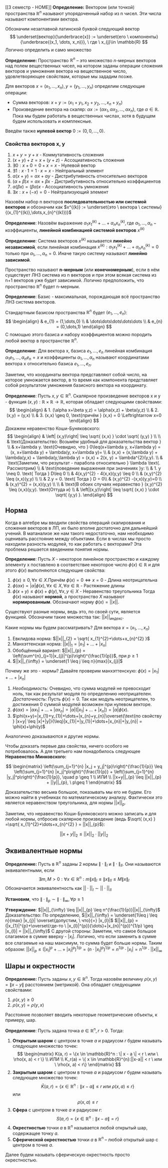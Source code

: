 [[3 семестр - HOME]]
**Определение:** Вектором (или точкой) пространства $\mathbb{R}^{n}$ называют упорядоченный набор из n чисел. Эти числа называют компонентами вектора. 

Обозначим незаглавной латинской буквой следующий вектор 
$$
\underset{вектор}{\underbrace{x}} := \underset{его \ компоненты}{\underbrace{(x_1, \dots, x_n)}}, \ где \ x_{j}\in \mathbb{R}
$$
Логично определить и само множество

**Определение:** Пространство $\mathbb{R}^n$ – это множество $n$-мерных векторов над полем вещественных чисел, на котором заданы операции сложения векторов и умножения вектора на вещественное число, удовлетворяющее свойствам, которые мы зададим позже.

Для векторов $x = (x_{1},\dots,x_{n}), y = (y_{1},\dots,y_{n})$ определим следующие операции:
*   Сумма векторов: $x + y := (x_1+y_1, x_2+y_2, ..., x_n+y_n)$
*   Произведение вектора на скаляр: $\alpha x := (\alpha x_1, \alpha x_2, ..., \alpha x_n)$, где $\alpha \in \mathbb{R}$. Пока мы будем работать в вещественных числах, хотя в будущем будем использовать и комплексные.

Введём также **нулевой вектор** $0 := (0, 0, ..., 0)$.

### Свойства векторов x, y
1.  $x + y = y + x$ - Коммутативность сложения
2.  $(x+y) + z = x + (y+z)$ - Ассоциативность сложения
3.  $\exists 0: x + 0 = 0 + x = x$ - Нулевой вектор
4.  $\exists 1: x \cdot 1 = 1 \cdot x = x$ - Нейтральный элемент 
5.  $\alpha(x+y) = \alpha x + \alpha y$ - Дистрибутивность относительно векторов
6.  $(\alpha + \beta) x = \alpha x + \beta x$ - Дистрибутивность относительно коэффициентов
7.  $\alpha (\beta x) = (\beta \alpha) x$ - Ассоциативность умножения
8.  $\exists x: x + (-x) = 0$ - Нейтрализующий элемент

Назовём набор n векторов **последовательностью или системой векторов** и обозначим как $x^{(k)} := \underset{это \ вектора \ системы}{(x_{1}^{(k)},\dots,x_{n}^{(k)})}$ 

**Определение**: Назовём выражение $\alpha_{1}x_{1}^{(k)}+\dots+\alpha_{n}x_{n}^{(k)}, \text{где } \alpha_{1},\dots, \alpha_{n} - \text{коэффициенты}$, **линейной комбинацией системой векторов** $x^{(k)}$ 

**Определение**: Система векторов $x^{(k)}$ называется **линейно независимой**, если линейная комбинация $x^{(k)}:\alpha_{1}x^{(k)}_{1}+\dots+\alpha_{n}x_{n}^{(k)}=0$ только при $\alpha_{1},\dots,\alpha_{n} = 0$. Иначе такую систему называют **линейно зависимой**.

Пространство называют **n-мерным** (или **конечномерным**), если в нём существует ЛНЗ система из n векторов и при этом всякая система из n+1 векторов уже будет зависимой. Логично предположить, что пространство $\mathbb{R}^{n}$ будет n-мерным.

**Определение**: Базис - максимальная, порождающая всё пространство ЛНЗ система векторов. 

Стандартным базисом пространства $\mathbb{R}^{n}$ будет $(e_{1},\dots,e_{n})$:
$$
\begin{align}
 & e_{1} = (1,\dots,0) \\
 & \dots\dots\dots\dots\dots \\
 & e_{n} = (0,\dots,1)
\end{align}
$$
С помощью этого базиса и набору коэффициентов можно породить любой вектор в пространстве $\mathbb{R}^{n}$. 

**Определение**: Для вектора x, базиса $e_{1},\dots,e_{n}$ линейная комбинация $\alpha_{1}e_{1},\dots, \alpha_{n}e_{n} = x$ и коэффициенты $\alpha_{1},\dots,\alpha_{n}$ называют координатами вектора x относительно базиса $e_{1},\dots, e_{n}$.

Заметим, что координаты вектора представляют собой число, на которое умножается вектор, в то время как компонента представляет собой результатом умножения базисного вектора на координату.

**Определение**: Пусть $x, y \in \mathbb{R}^{n}$. Скалярное произведение векторов x и y - функция $(x,y):\mathbb{R} \times \mathbb{R} \to \mathbb{R}$, которая обладает следующими свойствами:
$$
\begin{align}
 & 1. (\alpha x+\beta y,z) = \alpha(x,z) + \beta(y,z) \\
 & 2. (x,y) = (y,x) \\
 & 3. (x,x) \geq 0, \text{причём } (x,x) = 0 \Leftrightarrow x=0 
\end{align}
$$
Докажем неравенство Коши-Буняковского:
$$
\begin{align}
 & \left| (x,y)\right| \leq \sqrt{ (x,x) } \cdot \sqrt{ (y,y) } \\ \\
 & \text{Доказательство: Возьмём удобный для доказательства вектор } \\
 & x+\lambda y. \text{Очевидно, что } 0\leq(x+\lambda y, x+\lambda y) = (x, x+\lambda y) + \lambda(y, x+\lambda y)= \\
 & (x,x) + (x,\lambda y) + \lambda(y,x) + \lambda(y,\lambda y) = (x,x) + 2(x, y) + \lambda^{2}(y,y). \\
 & \text{Заметим, что результат - парабола относительно } \lambda \text{. Рассмотрим} \\
 & \text{поведение выражения при значениях }y: \\
 & 1. y \neq 0. \text{ Тогда } D\leq 0 \\
 & 4(x,y)^{2} - 4(x,x)(y,y) \leq 0 \\
 & (x,y)^{2} \leq (x,x)(y,y) \\ \\
 & 2.y = 0. \text{ Тогда } D = 0\\
 & (x,y)^{2} -(x,x)(y,y)=0  \\
 & (x,y)^{2} = (x,x)(y,y) \\ \\
 & \text{В обоих случаях неравенство } (x,y)^{2} \leq (x,x)(y,y). \text{Оттуда и} \\
 & \left|(x,y)\right| \leq \sqrt{ (x,x) } \cdot \sqrt{ (y,y) }.
\end{align}
$$
## Норма

Когда в алгебре мы вводили свойства операций скалирования и сложения векторов в ЛП, их было вполне достаточно для дальнейший учений. В матанализе же нам такого недостаточно, нам необходимо оценивать расстояние между объектами. Если в числах мы просто находили разность модулей, то как работать с векторами? Эта проблема решается введением понятия нормы. 

**Определение**: Пусть $X$ - некоторое линейное пространство и каждому элементу x поставлено в соответствие некоторое число $\phi(x) \in \mathbb{R}$ и для этого $\phi(x)$ выполняются следующие свойства:
1. $\phi(x) \geq 0, \forall x \in X. \text{Причём } \phi(x) = 0 \Leftrightarrow x=0$ - Длина неотрицательна
2. $\phi(\alpha x)=|\alpha|\phi(x), \forall x \in X, \forall\alpha \in \mathbb{R}$ - Растяжение длины
3. $\phi(x+y) \leq \phi(x) + \phi(y), \forall x,y \in X$ - Неравенство треугольника
Тогда $\phi(x)$ называют **нормой**, а пространство $X$ называют **нормированным**. Обозначают норму $\phi(x) = ||x||$.

Существуют разные нормы, ведь это, по своей сути, является функцией. Обозначим такие множества так: $||x||_{индекс}$.

Какие нормы мы будем рассматривать? Для вектора $x = (x_{1},\dots,x_{n})$
1. Евклидова норма: $||x||_{2} = \sqrt{ x_{1}^{2}+\dots+x_{n}^{2} }$
2. Манхэттенская норма: $||x||_{1} = |x_{1}| + \dots + |x_{n}|$
3. Обобщённый вариант: $||x||_{p} = \left(\sum^{n}_{j=1}|x_{j}|^{p}\right)^{\frac{1}{p}}$, при $p\geq 1$
4. $||x||_{\infty} = \underset{1 \leq j \leq n}{max}|x_{j}|$

Почему же это - нормы? Давайте проверим манхэттенскую:
$\phi(x)=|x_{1}| + \dots + |x_{n}|$
1. $Необходимость:$ Очевидно, что сумма модулей не превосходит ноль, так как результат модуля по определению неотрицателен. $Достаточность:$ Пусть $\phi(x) = 0$. Так как модуль неотрицателен, то достижения 0 суммой модулей возможен при нулевом векторе.
2. $\phi(\alpha x) = |\alpha x_{1}|+\dots+|\alpha x_{n}| = |\alpha|(|x_{1}|+\dots+|x_{n}|) = |\alpha| \phi(x)$. 
3. $\phi(x+y)=|x_{1}+y_{1}|+\dots+|x_{n}+y_{n}|\overset{\text{по свойству } |x+y| \leq |x|+|y|}{\leq}|x_{1}|+|y_{1}|+\dots+|x_{n}|+|y_{n}| = \phi(x)+\phi(y)$

Аналогично доказываются и другие нормы.

Чтобы доказать первые два свойства, ничего особого не потребовалось. А для третьего нам понадобилось следующее **Неравенство Минковского:**

$$
\begin{matrix}
\left(\sum_{j=1}^{n} |x_j + y_j|^{p}\right)^{\frac{1}{p}} \leq \left(\sum_{j=1}^{n} |x_j|^p\right)^{\frac{1}{p}} + \left(\sum_{j=1}^{n} |y_j|^p\right)^{\frac{1}{p}}, \quad p \geq 1 \\
ИЛИ \\
||x+y||_{p} \leq ||x||_{p} + ||y||_{p}, \ p\geq 1
\end{matrix}
$$

Доказательство весьма большое, показывать мы его не будем. Его можно найти в учебниках по математическому анализу. Фактически это является неравенством треугольника, для нормы $||x||_{p}$.

Заметим, что неравенство Коши-Буняковского можно записать и для любой нормы, отбросив скалярное произведение (ведь $\sqrt{ (x,x) } =\sqrt{ x_{1}^{2}+\dots+x_{n}^{2} } = ||x||_{p}$):

$$
||x+y||_{2} \leq ||x||_{2}\cdot||y||_{2}
$$
## Эквивалентные нормы
**Определение:** Пусть в $\mathbb{R}^n$ заданы 2 нормы $\| \cdot \|_I$ и $\| \cdot \|_{II}$. Они называются эквивалентными, если 
$$\exists m, M > 0: \forall x \in \mathbb{R}^n:m\|x\|_I \leq \|x\|_{II} \leq M\|x\|_I$$
Обозначается эквивалентность как $||\cdot||_{I} \sim ||\cdot||_{II}$

**Установим**, что $\| \cdot \|_p \sim \| \cdot \|_{\infty}, \forall p\geq 1$

**Утверждение**: $||x||_{\infty} \leq ||x||_{p} \leq n^{\frac{1}{p}}||x||_{\infty}$
Доказательство: По определению, $||x||_{\infty} = \underset{1\leq j \leq n}{max} |x_{j}| \overset{допустим, \ что}{=} |x_{l}|$
$||x||_{p} = (|x_{1}|^{p}+\overset{где-то \ |x_{l}|^{p}}{\dots}+|x_{n}|^{p})^{1/p} \geq |x_{l}| = ||x||_{\infty}$
С другой стороны: Заметим, что самое большое слагаемое в сумме вверху - $|x_{l}|$. Логично, что если заменить в сумме все слагаемые на наш максимум, то сумма будет больше нормы. Таким образом:
$||x||_{p} \leq (|x_{l}|^{p}+\dots+|x_{l}|^{p})^{1/p} = (n \cdot |x_{l}|^{p})^{1/p} = n^{1/p} \cdot |x_{l}| = n^{1/p}\cdot||x||_{\infty}$

## Шары и окрестности
**Определение:** Пусть заданы $x, y \in \mathbb{R}^n$. Тогда назовём величину $\rho(x,y) = \| x - y \|$ расстоянием (метрикой). Она обладает следующими свойствами:
1.  $\rho(x, y) \geq 0$
2.  $\rho(x, y) = \rho(y, x)$

Расстояние позволяет вводить некоторые геометрические объекты, к примеру, шар.

**Определение**: Пусть задана точка $a \in \mathbb{R}^{n}, r > 0$. Тогда:
1.  **Открытым шаром** с центром в точке $a$ и радиусом $r$ будем называть следующее множество точек:
$$
\begin{matrix}
K(a, r) = \{x \in \mathbb{R}^n : \| x - a \| < r \ или \ \rho(x, a) < r \} \\
ИЛИ \\
K_r(a) = \{ x \in \mathbb{R}^{n}:||x-a|| < r \ или \ \rho(x, a) < r\}
\end{matrix}
$$
2.  **Закрытым шаром** с центром в точке $a$ и радиусом $r$ будем называть следующее множество точек:
$$\bar{K}(a, r) = \{x \in \mathbb{R}^n : \| x - a \| \leq r \ или \ \rho(x, a) \leq r\}$$ или $$\rho(x, a) \leq r$$
3.  **Сфера** с центром в точке $a$ и радиусом $r$:
$$S(a, r) = \{x \in \mathbb{R}^n : \| x - a \| = r\}$$
4.  **Окрестностью** точки $a$ в $\mathbb{R}^n$ называется любой открытый шар, содержащее точку $a$.
5.  **Сферической окрестностью** точки $a$ в $\mathbb{R}^n$ – любой открытый шар с центром в точке $a$.

Далее будем называть сферическую окрестность просто окрестностью.